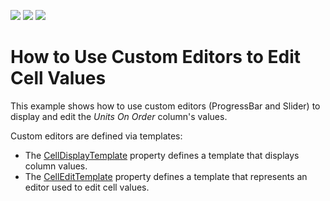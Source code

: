 <!-- default badges list -->
![](https://img.shields.io/endpoint?url=https://codecentral.devexpress.com/api/v1/VersionRange/128653470/21.1.5%2B)
[![](https://img.shields.io/badge/Open_in_DevExpress_Support_Center-FF7200?style=flat-square&logo=DevExpress&logoColor=white)](https://supportcenter.devexpress.com/ticket/details/E1596)
[![](https://img.shields.io/badge/📖_How_to_use_DevExpress_Examples-e9f6fc?style=flat-square)](https://docs.devexpress.com/GeneralInformation/403183)
<!-- default badges end -->
# How to Use Custom Editors to Edit Cell Values

This example shows how to use custom editors (ProgressBar and Slider) to display and edit the *Units On Order* column's values. 

Custom editors are defined via templates:

* The [CellDisplayTemplate](https://documentation.devexpress.com/WPF/DevExpress.Xpf.Grid.ColumnBase.CellDisplayTemplate.property) property defines a template that displays column values. 
* The [CellEditTemplate](https://documentation.devexpress.com/WPF/DevExpress.Xpf.Grid.ColumnBase.CellEditTemplate.property) property defines a template that represents an editor used to edit cell values.
